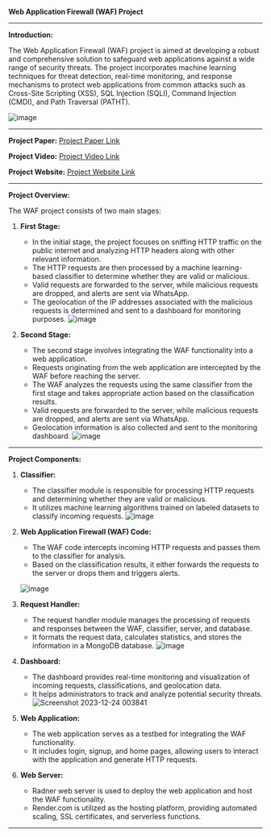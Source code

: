 **Web Application Firewall (WAF) Project**

---

**Introduction:**

The Web Application Firewall (WAF) project is aimed at developing a robust and comprehensive solution to safeguard web applications against a wide range of security threats. The project incorporates machine learning techniques for threat detection, real-time monitoring, and response mechanisms to protect web applications from common attacks such as Cross-Site Scripting (XSS), SQL Injection (SQLI), Command Injection (CMDI), and Path Traversal (PATHT).

![image](https://github.com/Veto2922/Web-Application-Firewall-based-on-ML-and-NLP/assets/114834171/37280381-c058-48cc-bb13-1836002c1ee8)

---

**Project Paper:** [Project Paper Link](https://drive.google.com/file/d/1xhJiBsxgZ-nALevpSkK9f_Lcj4FGQE2c/view)

**Project Video:** [Project Video Link](https://drive.google.com/file/d/1-UlhEx3tYo8vXR7kRDoakTFnEed10TML/view)

**Project Website:** [Project Website Link](https://waf-app.onrender.com/login?next=%2F)

---

**Project Overview:**

The WAF project consists of two main stages:

1. **First Stage:**
   - In the initial stage, the project focuses on sniffing HTTP traffic on the public internet and analyzing HTTP headers along with other relevant information.
   - The HTTP requests are then processed by a machine learning-based classifier to determine whether they are valid or malicious.
   - Valid requests are forwarded to the server, while malicious requests are dropped, and alerts are sent via WhatsApp.
   - The geolocation of the IP addresses associated with the malicious requests is determined and sent to a dashboard for monitoring purposes.
     ![image](https://github.com/Veto2922/Web-Application-Firewall-based-on-ML-and-NLP/assets/114834171/735116f1-6b71-40fa-8dbd-e3ec9644ade1)


2. **Second Stage:**
   - The second stage involves integrating the WAF functionality into a web application.
   - Requests originating from the web application are intercepted by the WAF before reaching the server.
   - The WAF analyzes the requests using the same classifier from the first stage and takes appropriate action based on the classification results.
   - Valid requests are forwarded to the server, while malicious requests are dropped, and alerts are sent via WhatsApp.
   - Geolocation information is also collected and sent to the monitoring dashboard.
     ![image](https://github.com/Veto2922/Web-Application-Firewall-based-on-ML-and-NLP/assets/114834171/601dd976-97ec-46b2-b012-a1a9b4d3a2ee)


---

**Project Components:**

1. **Classifier:**
   - The classifier module is responsible for processing HTTP requests and determining whether they are valid or malicious.
   - It utilizes machine learning algorithms trained on labeled datasets to classify incoming requests.
     ![image](https://github.com/Veto2922/Web-Application-Firewall-based-on-ML-and-NLP/assets/114834171/229a56bc-498a-4ad3-a598-dc362a2be46d)


2. **Web Application Firewall (WAF) Code:**
   - The WAF code intercepts incoming HTTP requests and passes them to the classifier for analysis.
   - Based on the classification results, it either forwards the requests to the server or drops them and triggers alerts.
     
   ![image](https://github.com/Veto2922/Web-Application-Firewall-based-on-ML-and-NLP/assets/114834171/f41c9147-b58e-4a96-8129-781498b6125f)

3. **Request Handler:**
   - The request handler module manages the processing of requests and responses between the WAF, classifier, server, and database.
   - It formats the request data, calculates statistics, and stores the information in a MongoDB database.
     ![image](https://github.com/Veto2922/Web-Application-Firewall-based-on-ML-and-NLP/assets/114834171/22ea3d1e-2d50-442b-b78f-e0b3f5c02c28)


4. **Dashboard:**
   - The dashboard provides real-time monitoring and visualization of incoming requests, classifications, and geolocation data.
   - It helps administrators to track and analyze potential security threats.
     ![Screenshot 2023-12-24 003841](https://github.com/Veto2922/Web-Application-Firewall-based-on-ML-and-NLP/assets/114834171/31bacebc-2d26-4bad-87ba-6ffc3fccca9f)

5. **Web Application:**
   - The web application serves as a testbed for integrating the WAF functionality.
   - It includes login, signup, and home pages, allowing users to interact with the application and generate HTTP requests.

6. **Web Server:**
   - Radner web server is used to deploy the web application and host the WAF functionality.
   - Render.com is utilized as the hosting platform, providing automated scaling, SSL certificates, and serverless functions.


---




